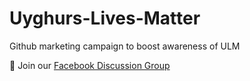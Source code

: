 # Uyghurs-Lives-Matter
Github marketing campaign to boost awareness of ULM

💬 Join our [Facebook Discussion Group](https://www.facebook.com/groups/uyghurslivesmatter)
